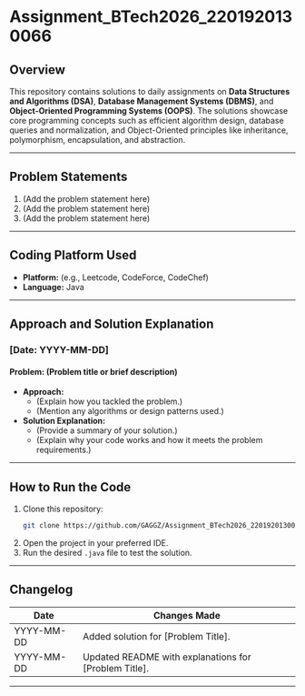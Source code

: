 # Assignment_BTech2026_2201920130066


## **Overview**
This repository contains solutions to daily assignments on **Data Structures and Algorithms (DSA)**, **Database Management Systems (DBMS)**, and **Object-Oriented Programming Systems (OOPS)**. The solutions showcase core programming concepts such as efficient algorithm design, database queries and normalization, and Object-Oriented principles like inheritance, polymorphism, encapsulation, and abstraction.

---

## **Problem Statements**
1. (Add the problem statement here)
2. (Add the problem statement here)
3. (Add the problem statement here)


---

## **Coding Platform Used**
- **Platform:** (e.g., Leetcode, CodeForce, CodeChef)  
- **Language:** Java  


---

## **Approach and Solution Explanation**

### **[Date: YYYY-MM-DD]**
#### Problem: (Problem title or brief description)
- **Approach:** 
  - (Explain how you tackled the problem.)
  - (Mention any algorithms or design patterns used.)
- **Solution Explanation:**
  - (Provide a summary of your solution.)
  - (Explain why your code works and how it meets the problem requirements.)

---

## **How to Run the Code**
1. Clone this repository:
   ```bash
   git clone https://github.com/GAGGZ/Assignment_BTech2026_2201920130066.git
   ```
2. Open the project in your preferred IDE.
3. Run the desired `.java` file to test the solution.

---

## **Changelog**
| Date       | Changes Made                                                                 |
|------------|------------------------------------------------------------------------------|
| YYYY-MM-DD | Added solution for [Problem Title].                                         |
| YYYY-MM-DD | Updated README with explanations for [Problem Title].                      |

---
